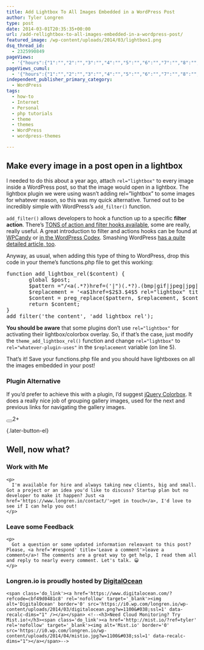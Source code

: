 ```yaml
---
title: Add Lightbox To All Images Embedded in a WordPress Post
author: Tyler Longren
type: post
date: 2014-03-01T20:35:35+00:00
url: /add-rellightbox-to-all-images-embedded-in-a-wordpress-post/
featured_image: /wp-content/uploads/2014/03/lightbox1.png
dsq_thread_id:
  - 2325990849
pageViews:
  - '{"hours":{"1":"","2":"","3":"","4":"","5":"","6":"","7":"","8":"","9":"","10":"","11":"","12":"","13":"","14":"","15":"","16":"","17":"","18":"","19":"","20":"","21":"","22":"","23":"","24":"","25":"","26":"","27":"","28":"","29":"","30":"","31":"","32":"","33":"","34":"","35":"","36":"","37":"","38":"","39":"","40":"","41":"","42":"","43":"","44":"","45":"","46":"","47":""},"days":{"2":"","3":"","4":"","5":"","6":"","7":"","8":"","9":"","10":"","11":"","12":"","13":"","14":""},"weeks":{"3":"","4":"","5":"","6":"","7":"","8":"","9":"","10":"","11":"","12":""},"months":{"4":"","5":"","6":"","7":"","8":"","9":"","10":"","11":"","12":"","13":"","14":"","15":"","16":"","17":"","18":"","19":"","20":"","21":"","22":"","23":"","24":""}}'
pageViews_cumul:
  - '{"hours":{"1":"","2":"","3":"","4":"","5":"","6":"","7":"","8":"","9":"","10":"","11":"","12":"","13":"","14":"","15":"","16":"","17":"","18":"","19":"","20":"","21":"","22":"","23":"","24":"","25":"","26":"","27":"","28":"","29":"","30":"","31":"","32":"","33":"","34":"","35":"","36":"","37":"","38":"","39":"","40":"","41":"","42":"","43":"","44":"","45":"","46":"","47":""},"days":{"2":"","3":"","4":"","5":"","6":"","7":"","8":"","9":"","10":"","11":"","12":"","13":"","14":""},"weeks":{"3":"","4":"","5":"","6":"","7":"","8":"","9":"","10":"","11":"","12":""},"months":{"4":"","5":"","6":"","7":"","8":"","9":"","10":"","11":"","12":"","13":"","14":"","15":"","16":"","17":"","18":"","19":"","20":"","21":"","22":"","23":"","24":""}}'
independent_publisher_primary_category:
  - WordPress
tags:
  - how-to
  - Internet
  - Personal
  - php tutorials
  - theme
  - themes
  - WordPress
  - wordpress-themes

---
```

 

## Make every image in a post open in a lightbox

I needed to do this about a year ago, attach `rel="lightbox"` to every image inside a WordPress post, so that the image would open in a lightbox. The lightbox plugin we were using wasn&#8217;t adding rel=&#8221;lightbox&#8221; to some images for whatever reason, so this was my quick alternative. Turned out to be incredibly simple with WordPress&#8217;s `add_filter()` function.

`add_filter()` allows developers to hook a function up to a specific **filter action**. There&#8217;s [TONS of action and filter hooks available][1], some are really, really useful. A great introduction to filter and actions hooks can be found at [WPCandy][2] or [in the WordPress Codex][3]. Smashing WordPress [has a quite detailed article, too][4].

Anyway, as usual, when adding this type of thing to WordPress, drop this code in your theme&#8217;s functions.php file to get this working:

<pre class="wp-block-preformatted">function add_lightbox_rel($content) {
       global $post;
       $pattern ="/&lt;a(.*?)href=('|")(.*?).(bmp|gif|jpeg|jpg|png)('|")(.*?)>/i";
       $replacement = '&lt;a$1href=$2$3.$4$5 rel="lightbox" title="'.$post->post_title.'"$6>';
       $content = preg_replace($pattern, $replacement, $content);
       return $content;
}
add_filter('the_content', 'add_lightbox_rel');</pre>

**You should be aware** that some plugins don&#8217;t use `rel="lightbox"` for activating their lightbox/colorbox overlay. So, if that&#8217;s the case, just modify the `theme_add_lightbox_rel()` function and change `rel="lightbox"` to `rel="whatever-plugin-uses"` in the `$replacement` variable (on line 5).

That&#8217;s it! Save your functions.php file and you should have lightboxes on all the images embedded in your post!

### Plugin Alternative

If you&#8217;d prefer to achieve this with a plugin, I&#8217;d suggest [jQuery Colorbox][5]. It does a really nice job of grouping gallery images, used for the next and previous links for navigating the gallery images.

<div class="wpulike wpulike-default " >
  <div class="wp_ulike_general_class wp_ulike_is_not_liked">
    <button type="button"
					aria-label="Like Button"
					data-ulike-id="5476"
					data-ulike-nonce="7dddc2a8cc"
					data-ulike-type="likeThis"
					data-ulike-template="wpulike-default"
					data-ulike-display-likers="0"
					data-ulike-disable-pophover="0"
					class="wp_ulike_btn wp_ulike_put_image wp_likethis_5476"></button><span class="count-box">2+</span>
  </div>
</div>

[][6]{.later-button-el}

<div class='what-next'>
  <h2>
    Well, now what?
  </h2>
  
  <div class='hire'>
    <h3>
      Work with Me
    </h3>
    
    <p>
      I'm available for hire and always taking new clients, big and small. Got a project or an idea you'd like to discuss? Startup plan but no developer to make it happen? Just <a href='https://www.longren.io/contact/'>get in touch</a>, I'd love to see if I can help you out!
    </p>
  </div>
  
  <div class='hire'>
    <h3>
      Leave some Feedback
    </h3>
    
    <p>
      Got a question or some updated information releavant to this post? Please, <a href='#respond' title='Leave a comment'>leave a comment</a>! The comments are a great way to get help, I read them all and reply to nearly every comment. Let's talk. 😀
    </p>
  </div>
  
  <div class='now-what-bottom-ad'>
    <h3>
      Longren.io is proudly hosted by <a href='https://www.digitalocean.com/?refcode=cbf49d0481c8'>DigitalOcean</a>
    </h3>
    
    <span class='do_link'><a href='https://www.digitalocean.com/?refcode=cbf49d0481c8' rel='nofollow' target='_blank'><img alt='DigitalOcean' border='0' src='https://i0.wp.com/longren.io/wp-content/uploads/2014/03/digitalocean.png?w=1100&#038;ssl=1' data-recalc-dims="1" /></a></span> <!--<h3>Need Cloud Monitoring? Try Mist.io!</h3><span class='do_link'><a href='http://mist.io/?ref=tyler' rel='nofollow' target='_blank'><img alt='Mist.io' border='0' src='https://i0.wp.com/longren.io/wp-content/uploads/2014/04/mistio.jpg?w=1100&#038;ssl=1' data-recalc-dims="1"></a></span>-->
  </div>
</div>

 [1]: http://adambrown.info/p/wp_hooks/hook
 [2]: http://wpcandy.com/teaches/how-to-use-wordpress-hooks/
 [3]: http://codex.wordpress.org/Plugin_API/Action_Reference
 [4]: http://wp.smashingmagazine.com/2012/02/16/inside-wordpress-actions-filters/
 [5]: http://wordpress.org/plugins/jquery-colorbox/
 [6]: #